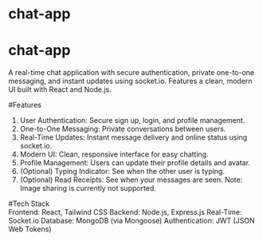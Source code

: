 ﻿# chat-app
# chat-app

A real-time chat application with secure authentication, private one-to-one messaging, and instant updates using socket.io. Features a clean, modern UI built with React and Node.js.


#Features
1. User Authentication: Secure sign up, login, and profile management.
2. One-to-One Messaging: Private conversations between users.
3. Real-Time Updates: Instant message delivery and online status using socket.io.
4. Modern UI: Clean, responsive interface for easy chatting.
5. Profile Management: Users can update their profile details and avatar.
6. (Optional) Typing Indicator: See when the other user is typing.
7. (Optional) Read Receipts: See when your messages are seen.
Note: Image sharing is currently not supported.


#Tech Stack    
Frontend:  React, Tailwind CSS
Backend: Node.js, Express.js
Real-Time: Socket.io
Database: MongoDB (via Mongoose)
Authentication: JWT (JSON Web Tokens)


